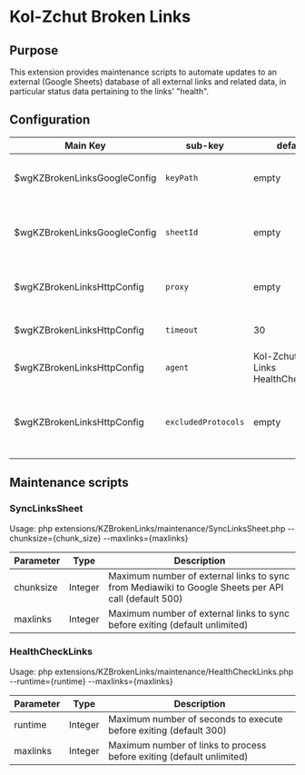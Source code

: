 # Kol-Zchut Broken Links

## Purpose

This extension provides maintenance scripts to automate updates to an
external (Google Sheets) database of all external links and related data, in
particular status data pertaining to the links' "health".

## Configuration

| Main Key                      | sub-key              | default                                  | description
|-------------------------------|----------------------|------------------------------------------|------------
| $wgKZBrokenLinksGoogleConfig  | `keyPath`            | empty                                    | local path to Google Client authentication key JSON
| $wgKZBrokenLinksGoogleConfig  | `sheetId`            | empty                                    | ID of the Google Sheets document to sync to
| $wgKZBrokenLinksHttpConfig    | `proxy`              | empty                                    | optional proxy configuration for HTTP callouts
| $wgKZBrokenLinksHttpConfig    | `timeout`            | 30                                       | timeout in seconds for HTTP callouts
| $wgKZBrokenLinksHttpConfig    | `agent`              | Kol-Zchut Broken Links HealthCheckLinks  | agent name for HTTP callouts
| $wgKZBrokenLinksHttpConfig    | `excludedProtocols`  | empty                                    | array of protocols to exclude from link health checks (e.g., ftp)

## Maintenance scripts

### SyncLinksSheet
Usage:
php extensions/KZBrokenLinks/maintenance/SyncLinksSheet.php --chunksize={chunk_size} --maxlinks={maxlinks}

| Parameter  | Type    | Description
|------------|---------|------------
| chunksize  | Integer | Maximum number of external links to sync from Mediawiki to Google Sheets per API call (default 500)
| maxlinks   | Integer | Maximum number of external links to sync before exiting (default unlimited)

### HealthCheckLinks
Usage:
php extensions/KZBrokenLinks/maintenance/HealthCheckLinks.php --runtime={runtime} --maxlinks={maxlinks}

| Parameter | Type    | Description
|-----------|---------|------------
| runtime   | Integer | Maximum number of seconds to execute before exiting (default 300)
| maxlinks  | Integer | Maximum number of links to process before exiting (default unlimited)
